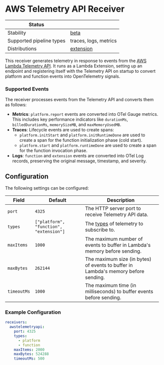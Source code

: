 # AWS Telemetry API Receiver

| Status                   |                         |
| ------------------------ |-------------------------|
| Stability                | [beta][beta]            |
| Supported pipeline types | traces, logs, metrics   |
| Distributions            | [extension][extension]  |

This receiver generates telemetry in response to events from the [AWS Lambda Telemetry API](https://docs.aws.amazon.com/lambda/latest/dg/telemetry-api.html). It runs as a Lambda Extension, setting up an endpoint and registering itself with the Telemetry API on startup to convert platform and function events into OpenTelemetry signals.

### Supported Events

The receiver processes events from the Telemetry API and converts them as follows:

  * **Metrics**: `platform.report` events are converted into OTel Gauge metrics. This includes key performance indicators like `durationMs`, `billedDurationMs`, `memorySizeMB`, and `maxMemoryUsedMB`.
  * **Traces**: Lifecycle events are used to create spans:
      * `platform.initStart` and `platform.initRuntimeDone` are used to create a span for the function initialization phase (cold start).
      * `platform.start` and `platform.runtimeDone` are used to create a span for the function invocation phase.
  * **Logs**: `function` and `extension` events are converted into OTel Log records, preserving the original message, timestamp, and severity.

## Configuration

The following settings can be configured:

| Field       | Default                                 | Description                                                                                                                                    |
|-------------|-----------------------------------------|------------------------------------------------------------------------------------------------------------------------------------------------|
| `port`      | `4325`                                  | The HTTP server port to receive Telemetry API data.                                                                                             |
| `types`     | `["platform", "function", "extension"]` | The [types](https://docs.aws.amazon.com/lambda/latest/dg/telemetry-api-reference.html#telemetry-subscribe-api) of telemetry to subscribe to. |
| `maxItems`  | `1000`                                  | The maximum number of events to buffer in Lambda's memory before sending.                                                                       |
| `maxBytes`  | `262144`                                | The maximum size (in bytes) of events to buffer in Lambda's memory before sending.                                                              |
| `timeoutMs` | `1000`                                  | The maximum time (in milliseconds) to buffer events before sending.                                                                            |

### Example Configuration

```yaml
receivers:
  awstelemetryapi:
    port: 4325
    types:
      - platform
      - function
    maxItems: 2000
    maxBytes: 524288
    timeoutMs: 500
```

[beta]: https://www.google.com/search?q=%5Bhttps://github.com/open-telemetry/opentelemetry-collector%23beta%5D\(https://github.com/open-telemetry/opentelemetry-collector%23beta\)
[extension]: https://www.google.com/search?q=%5Bhttps://github.com/open-telemetry/opentelemetry-lambda/collector%5D\(https://github.com/open-telemetry/opentelemetry-lambda/collector\)
